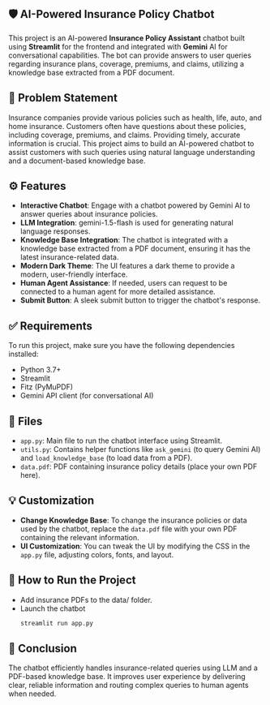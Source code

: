 
## 🛡️ AI-Powered Insurance Policy Chatbot

This project is an AI-powered **Insurance Policy Assistant** chatbot built using **Streamlit** for the frontend and integrated with **Gemini** AI for conversational capabilities. The bot can provide answers to user queries regarding insurance plans, coverage, premiums, and claims, utilizing a knowledge base extracted from a PDF document.

## 📌 Problem Statement
Insurance companies provide various policies such as health, life, auto, and home insurance. Customers often have questions about these policies, including coverage, premiums, and claims. Providing timely, accurate information is crucial. This project aims to build an AI-powered chatbot to assist customers with such queries using natural language understanding and a document-based knowledge base.
## ⚙️ Features

- **Interactive Chatbot**: Engage with a chatbot powered by Gemini AI to answer queries about insurance policies.
- **LLM Integration**: gemini-1.5-flash is used for generating natural language responses.
- **Knowledge Base Integration**: The chatbot is integrated with a knowledge base extracted from a PDF document, ensuring it has the latest insurance-related data.
- **Modern Dark Theme**: The UI features a dark theme to provide a modern, user-friendly interface.
- **Human Agent Assistance**: If needed, users can request to be connected to a human agent for more detailed assistance.
- **Submit Button**: A sleek submit button to trigger the chatbot's response.

## ✅ Requirements

To run this project, make sure you have the following dependencies installed:

- Python 3.7+
- Streamlit
- Fitz (PyMuPDF)
- Gemini API client (for conversational AI)



## 📁 Files

- `app.py`: Main file to run the chatbot interface using Streamlit.
- `utils.py`: Contains helper functions like `ask_gemini` (to query Gemini AI) and `load_knowledge_base` (to load data from a PDF).
- `data.pdf`: PDF containing insurance policy details (place your own PDF here).

## 💡 Customization

- **Change Knowledge Base**: To change the insurance policies or data used by the chatbot, replace the `data.pdf` file with your own PDF containing the relevant information.
- **UI Customization**: You can tweak the UI by modifying the CSS in the `app.py` file, adjusting colors, fonts, and layout.

## 🚀 How to Run the Project
- Add insurance PDFs to the data/ folder.
- Launch the chatbot
   ```bash
   streamlit run app.py
   ```

## 📌 Conclusion
The chatbot efficiently handles insurance-related queries using LLM and a PDF-based knowledge base. It improves user experience by delivering clear, reliable information and routing complex queries to human agents when needed.

